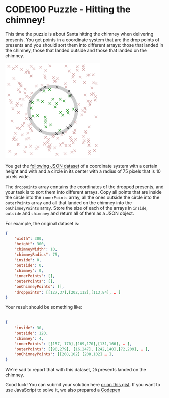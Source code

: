 # CODE100 Puzzle - Hitting the chimney!

This time the puzzle is about Santa hitting the chimney when delivering presents. You get points in a coordinate system that are the drop points of presents and you should sort them into different arrays: those that landed in the chimney, those that landed outside and those that landed on the chimney.

![Ilustration showing points in the circle as grey, points outside the circle as black and points on the circle as green](targets.png)

You get the [following JSON dataset](coordinatesystem.json) of a coordinate system with a certain height and with and a circle in its center with a radius of 75 pixels that is 10 pixels wide. 

The `droppoints` array contains the coordinates of the dropped presents, and your task is to sort them into different arrays. Copy all points that are inside the circle into the `innerPoints` array, all the ones outside the circle into the `outerPoints` array and all that landed on the chimney into the `onChimneyPoints` array. Store the size of each of the arrays in `inside`, `outside` and `chimnney` and return all of them as a JSON object.

For example, the original dataset is: 

```JSON
{
    "width": 300,
    "height": 300,
    "chimneyWidth": 10,
    "chimneyRadius": 75,
    "inside": 0,
    "outside": 0,
    "chimney": 0,
    "innerPoints": [],
    "outerPoints": [],
    "onChimneyPoints": [],
    "droppoints": [[127,37],[202,112],[113,84], … ] 
}
```

Your result should be something like: 

```JSON

{
    "inside": 30,
    "outside": 120,
    "chimney": 4,
    "innerPoints": [[157, 170],[169,170],[131,166], … ],
    "outerPoints": [[90,279], [16,247], [242,140],[72,209], … ],
    "onChimneyPoints": [[208,102] [208,102] … ],
}
```

We're sad to report that with this dataset, `20` presents landed on the chimney. 

Good luck! You can submit your solution here [or on this gist](https://gist.github.com/codepo8/4e5f3efe95f9dc443fba7314e1f680c6). If you want to use JavaScript to solve it, we also prepared a [Codepen](https://codepen.io/codepo8/pen/Rwdbwbg)